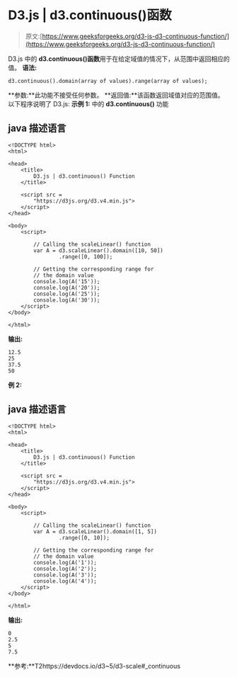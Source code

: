 # D3.js | d3.continuous()函数

> 原文:[https://www.geeksforgeeks.org/d3-js-d3-continuous-function/](https://www.geeksforgeeks.org/d3-js-d3-continuous-function/)

D3.js 中的 **d3.continuous()函数**用于在给定域值的情况下，从范围中返回相应的值。
**语法:**

```
d3.continuous().domain(array of values).range(array of values);
```

**参数:**此功能不接受任何参数。
**返回值:**该函数返回域值对应的范围值。
以下程序说明了 D3.js:
**示例 1:**
中的 **d3.continuous()** 功能

## java 描述语言

```
<!DOCTYPE html>
<html>

<head>
    <title>
        D3.js | d3.continuous() Function
    </title>

    <script src =
        "https://d3js.org/d3.v4.min.js">
    </script>
</head>

<body>
    <script>

        // Calling the scaleLinear() function
        var A = d3.scaleLinear().domain([10, 50])
                .range([0, 100]);

        // Getting the corresponding range for
        // the domain value
        console.log(A('15'));
        console.log(A('20'));
        console.log(A('25'));
        console.log(A('30'));
    </script>
</body>

</html>
```

**输出:**

```
12.5
25
37.5
50
```

**例 2:**

## java 描述语言

```
<!DOCTYPE html>
<html>

<head>
    <title>
        D3.js | d3.continuous() Function
    </title>

    <script src =
        "https://d3js.org/d3.v4.min.js">
    </script>
</head>

<body>
    <script>

        // Calling the scaleLinear() function
        var A = d3.scaleLinear().domain([1, 5])
                .range([0, 10]);

        // Getting the corresponding range for
        // the domain value
        console.log(A('1'));
        console.log(A('2'));
        console.log(A('3'));
        console.log(A('4'));
    </script>
</body>

</html>
```

**输出:**

```
0
2.5
5
7.5
```

**参考:**T2https://devdocs.io/d3~5/d3-scale#_continuous